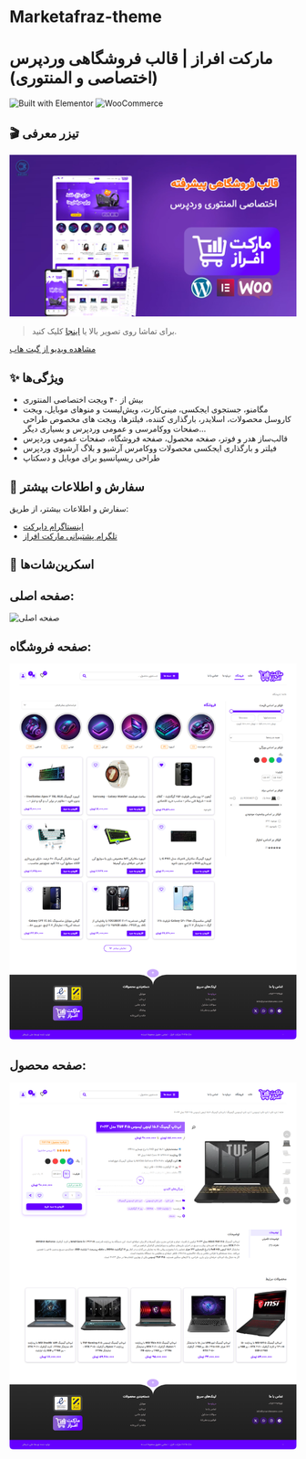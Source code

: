 # Marketafraz-theme
# مارکت افراز | قالب فروشگاهی وردپرس (اختصاصی و المنتوری)

![Built with Elementor](https://img.shields.io/badge/Built%20with-Elementor-%23D30C5C?style=for-the-badge&logo=elementor)
![WooCommerce](https://img.shields.io/badge/WooCommerce-96588A?style=for-the-badge&logo=woocommerce&logoColor=white)

## 🎬 تیزر معرفی

[![مشاهده ویدیو در آپارات](demo/screenshots/cover.png)](https://www.aparat.com/v/lhr8883)

> برای تماشا روی تصویر بالا یا [اینجا](https://www.aparat.com/v/lhr8883) کلیک کنید.

[مشاهده ویدیو از گیت هاب](demo/teaser.mp4)

## ✨ ویژگی‌ها
- بیش از ۴۰ ویجت اختصاصی المنتوری
- مگامنو، جستجوی ایجکسی، مینی‌کارت، ویش‌لیست و منوهای موبایل، ویجت کاروسل محصولات، اسلایدر، بارگذاری کننده، فیلترها، ویجت های مخصوص طراحی صفحات ووکامرسی و عمومی وردپرس و بسیاری دیگر...
- قالب‌ساز هدر و فوتر، صفحه محصول، صفحه فروشگاه، صفحات عمومی وردپرس
- فیلتر و بارگذاری ایجکسی محصولات ووکامرس آرشیو و بلاگ آرشیوی وردپرس
- طراحی ریسپانسیو برای موبایل و دسکتاپ

## 📩 سفارش و اطلاعات بیشتر
سفارش و اطلاعات بیشتر، از طریق:  
- [اینستاگرام دایرکت](https://instagram.com/ali_shk.ir)  
- [تلگرام پشتیبانی مارکت افراز](https://t.me/marketafraz)  

## 📸 اسکرین‌شات‌ها
## صفحه اصلی:
![صفحه اصلی](demo/screenshots/home-page.png)

## صفحه فروشگاه:
![صفحه فروشگاه](demo/screenshots/shop-page.png)

## صفحه محصول:
![صفحه محصول](demo/screenshots/product-page.png)
